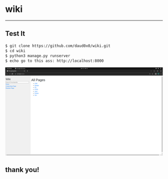 # wiki
---

## Test It
	$ git clone https://github.com/daud0x0/wiki.git
	$ cd wiki
	$ python3 manage.py runserver
	$ echo go to this ass: http://localhost:8000

![Image](/src/screenshot.png)

## thank you!	

